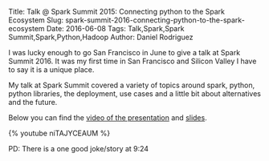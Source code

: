 Title: Talk @ Spark Summit 2015: Connecting python to the Spark Ecosystem
Slug: spark-summit-2016-connecting-python-to-the-spark-ecosystem
Date: 2016-06-08
Tags: Talk,Spark,Spark Summit,Spark,Python,Hadoop
Author: Daniel Rodriguez

I was lucky enough to go San Francisco in June to  give a talk at Spark Summit 2016.
It was my first time in San Francisco and Silicon Valley I have to say it is a unique place.

My talk at Spark Summit covered a variety of topics around spark, python, python libraries, the deployment, use cases
and a little bit about alternatives and the future.

Below you can find the [video of the presentation](https://www.youtube.com/watch?v=niTAJYCEAUM) and [slides](http://www.slideshare.net/SparkSummit/connecting-python-to-the-spark-ecosystem?qid=3679b512-22f3-4e7d-b1d0-dd689eec63f9&v=&b=&from_search=1).

{% youtube niTAJYCEAUM %}

PD: There is a one good joke/story at 9:24
